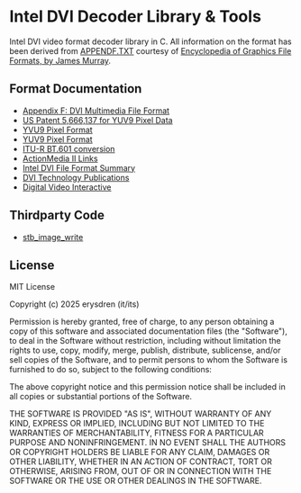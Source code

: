 # Intel DVI Decoder Library & Tools

Intel DVI video format decoder library in C. All information on the format
has been derived from [APPENDF.TXT](./docs/APPENDF.TXT) courtesy of
[Encyclopedia of Graphics File Formats, by James Murray](https://resources.oreilly.com/examples/9781565920583).

## Format Documentation

- [Appendix F: DVI Multimedia File Format](./docs/APPENDF.TXT)
- [US Patent 5,666,137 for YUV9 Pixel Data](./docs/US5666137.pdf)
- [YVU9 Pixel Format](https://fourcc.org/pixel-format/yuv-yvu9/)
- [YUV9 Pixel Format](https://fourcc.org/pixel-format/yuv-yuv9/)
- [ITU-R BT.601 conversion](https://en.wikipedia.org/wiki/YCbCr#ITU-R_BT.601_conversion)
- [ActionMedia II Links](https://ardent-tool.com/video/ActionMedia.html)
- [Intel DVI File Format Summary](https://www.fileformat.info/format/dvi/egff.htm)
- [DVI Technology Publications](https://manifest-tech.com/dvi/dvi_pubs.htm)
- [Digital Video Interactive](https://en.wikipedia.org/wiki/Digital_Video_Interactive)

## Thirdparty Code

- [stb_image_write](https://github.com/nothings/stb/)

## License

MIT License

Copyright (c) 2025 erysdren (it/its)

Permission is hereby granted, free of charge, to any person obtaining a copy
of this software and associated documentation files (the "Software"), to deal
in the Software without restriction, including without limitation the rights
to use, copy, modify, merge, publish, distribute, sublicense, and/or sell
copies of the Software, and to permit persons to whom the Software is
furnished to do so, subject to the following conditions:

The above copyright notice and this permission notice shall be included in all
copies or substantial portions of the Software.

THE SOFTWARE IS PROVIDED "AS IS", WITHOUT WARRANTY OF ANY KIND, EXPRESS OR
IMPLIED, INCLUDING BUT NOT LIMITED TO THE WARRANTIES OF MERCHANTABILITY,
FITNESS FOR A PARTICULAR PURPOSE AND NONINFRINGEMENT. IN NO EVENT SHALL THE
AUTHORS OR COPYRIGHT HOLDERS BE LIABLE FOR ANY CLAIM, DAMAGES OR OTHER
LIABILITY, WHETHER IN AN ACTION OF CONTRACT, TORT OR OTHERWISE, ARISING FROM,
OUT OF OR IN CONNECTION WITH THE SOFTWARE OR THE USE OR OTHER DEALINGS IN THE
SOFTWARE.
